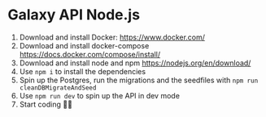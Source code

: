 # Galaxy API Node.js

1. Download and install Docker: https://www.docker.com/
2. Download and install docker-compose https://docs.docker.com/compose/install/
3. Download and install node and npm https://nodejs.org/en/download/
4. Use `npm i` to install the dependencies
5. Spin up the Postgres, run the migrations and the seedfiles with `npm run cleanDBMigrateAndSeed`
6. Use `npm run dev` to spin up the API in dev mode
7. Start coding 🧑‍💻
